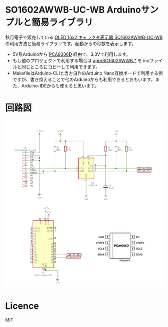 # SO1602AWWB-UC-WB Arduinoサンプルと簡易ライブラリ

秋月電子で販売している [OLED 16x2 キャラクタ表示器 SO1602AWWB-UC-WB](https://akizukidenshi.com/catalog/g/gP-08277/) の利用方法と簡易ライブラリです。起動からの秒数を表示します。

* 5V系Arduinoから [PCA9306D](https://akizukidenshi.com/catalog/g/gI-15017/) 経由で、3.3Vで利用します。
* もし他のプロジェクトで利用する場合は [app/SO1602AWWB.*](./app) を inoファイルと同じところにコピーして利用できます。
* MakefileはArduino-CLIと当方自作のArduino Nano互換ボードで利用する例ですが、書き換えることで他のArduinoからも利用できるとおもいます。また、Arduino-IDEからも使えると思います。

# 回路図

![schematics](./schematics/schematics.png)

# Licence

MIT

